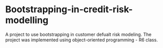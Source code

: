 # Bootstrapping-in-credit-risk-modelling

A project to use bootstrapping in customer defualt risk modeling. The project was implemented using object-oriented programming - R6 class.
